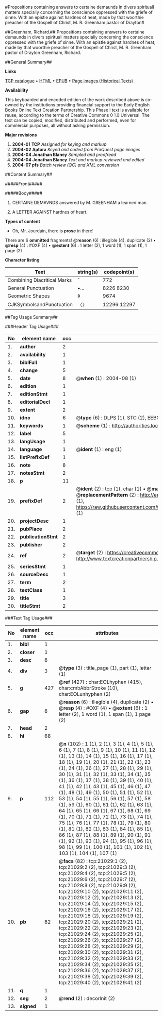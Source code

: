 #Propositions containing answers to certaine demaunds in divers spirituall matters specially concerning the conscience oppressed with the griefe of sinne. With an epistle against hardnes of heat, made by that woorthie preacher of the Gospell of Christ, M. R. Greenham pastor of Drayton#

##Greenham, Richard.##
Propositions containing answers to certaine demaunds in divers spirituall matters specially concerning the conscience oppressed with the griefe of sinne. With an epistle against hardnes of heat, made by that woorthie preacher of the Gospell of Christ, M. R. Greenham pastor of Drayton
Greenham, Richard.

##General Summary##

**Links**

[TCP catalogue](http://www.ota.ox.ac.uk/tcp/)  • 
[HTML](http://tei.it.ox.ac.uk/tcp/Texts-HTML/free/A02/A02182.html)  • 
[EPUB](http://tei.it.ox.ac.uk/tcp/Texts-EPUB/free/A02/A02182.epub) • 
[Page images (Historical Texts)](https://data.historicaltexts.jisc.ac.uk/view?pubId=eebo-99855534e&pageId=eebo-99855534e-21029-1)

**Availability**

This keyboarded and encoded edition of the
	       work described above is co-owned by the institutions
	       providing financial support to the Early English Books
	       Online Text Creation Partnership. This Phase I text is
	       available for reuse, according to the terms of Creative
	       Commons 0 1.0 Universal. The text can be copied,
	       modified, distributed and performed, even for
	       commercial purposes, all without asking permission.

**Major revisions**

1. __2004-01__ __TCP__ *Assigned for keying and markup*
1. __2004-02__ __Aptara__ *Keyed and coded from ProQuest page images*
1. __2004-04__ __Jonathan Blaney__ *Sampled and proofread*
1. __2004-04__ __Jonathan Blaney__ *Text and markup reviewed and edited*
1. __2004-07__ __pfs__ *Batch review (QC) and XML conversion*

##Content Summary##

#####Front#####

#####Body#####

1. CERTAINE DEMAVNDS
answered by M. GREENHAM
a learned man.

1. A LETTER AGAINST
hardnes of heart.

**Types of content**

  * Oh, Mr. Jourdain, there is **prose** in there!

There are 6 **ommitted** fragments! 
 @__reason__ (6) : illegible (4), duplicate (2)  •  @__resp__ (4) : #OXF (4)  •  @__extent__ (6) : 1 letter (2), 1 word (1), 1 span (1), 1 page (2)

**Character listing**


|Text|string(s)|codepoint(s)|
|---|---|---|
|Combining             Diacritical Marks|̄|772|
|General Punctuation|•…|8226 8230|
|Geometric Shapes|◊|9674|
|CJKSymbolsandPunctuation|〈〉|12296 12297|

##Tag Usage Summary##

###Header Tag Usage###

|No|element name|occ|attributes|
|---|---|---|---|
|1.|__author__|2||
|2.|__availability__|1||
|3.|__biblFull__|1||
|4.|__change__|5||
|5.|__date__|8| @__when__ (1) : 2004-08 (1)|
|6.|__edition__|1||
|7.|__editionStmt__|1||
|8.|__editorialDecl__|1||
|9.|__extent__|2||
|10.|__idno__|6| @__type__ (6) : DLPS (1), STC (2), EEBO-CITATION (1), PROQUEST (1), VID (1)|
|11.|__keywords__|1| @__scheme__ (1) : http://authorities.loc.gov/ (1)|
|12.|__label__|5||
|13.|__langUsage__|1||
|14.|__language__|1| @__ident__ (1) : eng (1)|
|15.|__listPrefixDef__|1||
|16.|__note__|8||
|17.|__notesStmt__|2||
|18.|__p__|11||
|19.|__prefixDef__|2| @__ident__ (2) : tcp (1), char (1)  •  @__matchPattern__ (2) : ([0-9\-]+):([0-9IVX]+) (1), (.+) (1)  •  @__replacementPattern__ (2) : http://eebo.chadwyck.com/downloadtiff?vid=$1&page=$2 (1), https://raw.githubusercontent.com/textcreationpartnership/Texts/master/tcpchars.xml#$1 (1)|
|20.|__projectDesc__|1||
|21.|__pubPlace__|2||
|22.|__publicationStmt__|2||
|23.|__publisher__|2||
|24.|__ref__|2| @__target__ (2) : https://creativecommons.org/publicdomain/zero/1.0/ (1), http://www.textcreationpartnership.org/docs/. (1)|
|25.|__seriesStmt__|1||
|26.|__sourceDesc__|1||
|27.|__term__|2||
|28.|__textClass__|1||
|29.|__title__|3||
|30.|__titleStmt__|2||


###Text Tag Usage###

|No|element name|occ|attributes|
|---|---|---|---|
|1.|__bibl__|1||
|2.|__closer__|1||
|3.|__desc__|6||
|4.|__div__|3| @__type__ (3) : title_page (1), part (1), letter (1)|
|5.|__g__|427| @__ref__ (427) : char:EOLhyphen (415), char:cmbAbbrStroke (10), char:EOLunhyphen (2)|
|6.|__gap__|6| @__reason__ (6) : illegible (4), duplicate (2)  •  @__resp__ (4) : #OXF (4)  •  @__extent__ (6) : 1 letter (2), 1 word (1), 1 span (1), 1 page (2)|
|7.|__head__|2||
|8.|__hi__|68||
|9.|__p__|112| @__n__ (102) : 1 (1), 2 (1), 3 (1), 4 (1), 5 (1), 6 (1), 7 (1), 8 (1), 9 (1), 10 (1), 11 (1), 12 (1), 13 (1), 14 (1), 15 (1), 16 (1), 17 (1), 18 (1), 19 (1), 20 (1), 21 (1), 22 (1), 23 (1), 24 (1), 26 (1), 27 (1), 28 (1), 29 (1), 30 (1), 31 (1), 32 (1), 33 (1), 34 (1), 35 (1), 36 (1), 37 (1), 38 (1), 39 (1), 40 (1), 41 (1), 42 (1), 43 (1), 45 (1), 46 (1), 47 (1), 48 (1), 49 (1), 50 (1), 51 (1), 52 (1), 53 (1), 54 (1), 55 (1), 56 (1), 57 (1), 58 (1), 59 (1), 60 (1), 61 (1), 62 (1), 63 (1), 64 (1), 65 (1), 66 (1), 67 (1), 68 (1), 69 (1), 70 (1), 71 (1), 72 (1), 73 (1), 74 (1), 75 (1), 76 (1), 77 (1), 78 (1), 79 (1), 80 (1), 81 (1), 82 (1), 83 (1), 84 (1), 85 (1), 86 (1), 87 (1), 88 (1), 89 (1), 90 (1), 91 (1), 92 (1), 93 (1), 94 (1), 95 (1), 96 (1), 98 (1), 99 (1), 100 (1), 101 (1), 102 (1), 103 (1), 104 (1), 107 (1)|
|10.|__pb__|82| @__facs__ (82) : tcp:21029:1 (2), tcp:21029:2 (2), tcp:21029:3 (2), tcp:21029:4 (2), tcp:21029:5 (2), tcp:21029:6 (2), tcp:21029:7 (2), tcp:21029:8 (2), tcp:21029:9 (2), tcp:21029:10 (2), tcp:21029:11 (2), tcp:21029:12 (2), tcp:21029:13 (2), tcp:21029:14 (2), tcp:21029:15 (2), tcp:21029:16 (2), tcp:21029:17 (2), tcp:21029:18 (2), tcp:21029:19 (2), tcp:21029:20 (2), tcp:21029:21 (2), tcp:21029:22 (2), tcp:21029:23 (2), tcp:21029:24 (2), tcp:21029:25 (2), tcp:21029:26 (2), tcp:21029:27 (2), tcp:21029:28 (2), tcp:21029:29 (2), tcp:21029:30 (2), tcp:21029:31 (2), tcp:21029:32 (2), tcp:21029:33 (2), tcp:21029:34 (2), tcp:21029:35 (2), tcp:21029:36 (2), tcp:21029:37 (2), tcp:21029:38 (2), tcp:21029:39 (2), tcp:21029:40 (2), tcp:21029:41 (2)|
|11.|__q__|1||
|12.|__seg__|2| @__rend__ (2) : decorInit (2)|
|13.|__signed__|1||
